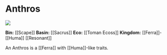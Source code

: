 <!-- wiki-header-section:start -->
# Anthros

<img src="Anthros.png"><i></i></img>

**Bin:** [[Scape]]
**Basin:** [[Sacrus]]
**Eco:** [[Toman Ecoss]]
**Kingdom:** [[Ferra]]-[[Huma]] [[Resonant]]

An Anthros is a [[Ferra]] with [[Huma]]-like traits.